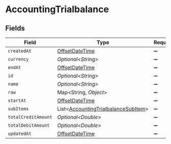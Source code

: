 # AccountingTrialbalance


## Fields

| Field                                                                                        | Type                                                                                         | Required                                                                                     | Description                                                                                  |
| -------------------------------------------------------------------------------------------- | -------------------------------------------------------------------------------------------- | -------------------------------------------------------------------------------------------- | -------------------------------------------------------------------------------------------- |
| `createdAt`                                                                                  | [OffsetDateTime](https://docs.oracle.com/javase/8/docs/api/java/time/OffsetDateTime.html)    | :heavy_minus_sign:                                                                           | N/A                                                                                          |
| `currency`                                                                                   | *Optional\<String>*                                                                          | :heavy_minus_sign:                                                                           | N/A                                                                                          |
| `endAt`                                                                                      | [OffsetDateTime](https://docs.oracle.com/javase/8/docs/api/java/time/OffsetDateTime.html)    | :heavy_minus_sign:                                                                           | N/A                                                                                          |
| `id`                                                                                         | *Optional\<String>*                                                                          | :heavy_minus_sign:                                                                           | N/A                                                                                          |
| `name`                                                                                       | *Optional\<String>*                                                                          | :heavy_minus_sign:                                                                           | N/A                                                                                          |
| `raw`                                                                                        | Map\<String, *Object*>                                                                       | :heavy_minus_sign:                                                                           | N/A                                                                                          |
| `startAt`                                                                                    | [OffsetDateTime](https://docs.oracle.com/javase/8/docs/api/java/time/OffsetDateTime.html)    | :heavy_minus_sign:                                                                           | N/A                                                                                          |
| `subItems`                                                                                   | List\<[AccountingTrialbalanceSubItem](../../models/shared/AccountingTrialbalanceSubItem.md)> | :heavy_minus_sign:                                                                           | N/A                                                                                          |
| `totalCreditAmount`                                                                          | *Optional\<Double>*                                                                          | :heavy_minus_sign:                                                                           | N/A                                                                                          |
| `totalDebitAmount`                                                                           | *Optional\<Double>*                                                                          | :heavy_minus_sign:                                                                           | N/A                                                                                          |
| `updatedAt`                                                                                  | [OffsetDateTime](https://docs.oracle.com/javase/8/docs/api/java/time/OffsetDateTime.html)    | :heavy_minus_sign:                                                                           | N/A                                                                                          |